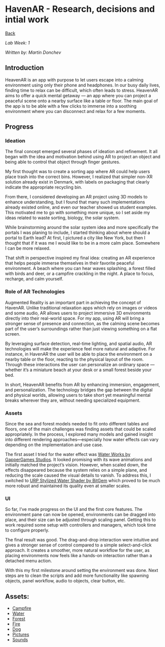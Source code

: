 # HavenAR - Research, decisions and intial work

[Back](../README.md)

_Lab Week: 1_

_Written by: Martin Donchev_

## Introduction

HeavenAR is an app with purpose to let users escape into a calming environment using only their phone and headphones. In our busy daily lives, finding time to relax can be difficult, which often leads to stress. HeavenAR aims to offer a quick mental getaway — an app where you can project a peaceful scene onto a nearby surface like a table or floor. The main goal of the app is to be able with a few clicks to immerse into a soothing environment where you can disconnect and relax for a few moments.

## Progress

### Ideation

The final concept emerged several phases of ideation and refinement. It all began with the idea and motivation behind using AR to project an object and being able to control that object through finger gestures. 

My first thought was to create a sorting app where AR could help users place trash into the correct bins. However, I realized that simpler non-XR solution already exist in Denmark, with labels on packaging that clearly indicate the appropriate recycling bin.

From there, I considered developing an AR project using 3D models to enhance understanding, but I found that many such implementations already existed online, and even our teacher showed us student examples. This motivated me to go with something more unique, so I set aside my ideas related to waste sorting, biology, the solar system.

While brainstorming around the solar system idea and more specifically the portals I was planing to include, I started thinking about where should a portal to Earth lead? At first, I pictured a city like New York, but then I thought that if it was me I would like to be in a more calm place. Somewhere I can be more relaxed.

That shift in perspective inspired my final idea: creating an AR experience that helps people immerse themselves in their favorite peaceful environment. A beach where you can hear waves splashing, a forest filled with birds and deer, or a campfire crackling in the night. A place to focus, recharge, and calm yourself.

### Role of AR Technologies

Augmented Reality is an important part in achieving the concept of HavenAR. Unlike traditional relaxation apps which rely on images or videos and some audio, AR allows users to project immersive 3D environments directly into their real-world space. For my app, using AR will bring a stronger sense of presence and connection, as the calming scene becomes part of the user’s surroundings rather than just viewing something on a flat screen.

By leveraging surface detection, real-time lighting, and spatial audio, AR technologies will make the experience feel more natural and adaptive. For instance, in HavenAR the user will be able to place the environment on a nearby table or the floor, reacting to the physical layout of the room. Through these interactions the user can personalize an ordinary space — whether it’s a miniature beach at your desk or a small forest beside your bed.

In short, HeavenAR benefits from AR by enhancing immersion, engagement, and personalization. The technology bridges the gap between the digital and physical worlds, allowing users to take short yet meaningful mental breaks wherever they are, without needing specialized equipment.

### Assets

Since the sea and forest models needed to fit onto different tables and floors, one of the main challenges was finding assets that could be scaled appropriately. In the process, I explored many models and gained insight into different rendering approaches—especially how water effects can vary depending on the implementation and use case.

The first asset I tried for the water effect was [Water Works by GapperGames Studios](https://assetstore.unity.com/packages/3d/environments/waterworks-simple-water-ocean-river-system-for-urp-reflection-re-206909). It looked promising with its wave animations and initially matched the project’s vision. However, when scaled down, the effects disappeared because the system relies on a simple plane, and reducing the scale caused the visual details to vanish. To address this, I switched to [URP Stylized Water Shader by BitGem](https://assetstore.unity.com/packages/vfx/shaders/urp-stylized-water-shader-proto-series-187485) which proved to be much more robust and maintained its quality even at smaller scales.

### UI

So far, I’ve made progress on the UI and the first core features. The environment pane can now be opened, environments can be dragged into place, and their size can be adjusted through scaling panel. Getting this to work required some setup with controllers and managers, which took time to configure properly.

The final result was good. The drag-and-drop interaction were intuitive and gives a stronger sense of control compared to a simple select-and-click approach. It creates a smoother, more natural workflow for the user, as placing environments now feels like a hands-on interaction rather than a detached menu action.

With this my first milestone around setting the environment was done. Next steps are to clean the scripts and add more functionality like spawning objects, panel workflow, audio to objects, clear button, etc. 

## Assets:
- [Campfire](https://assetstore.unity.com/packages/3d/props/the-free-medieval-and-war-props-174433)
- [Water](https://assetstore.unity.com/packages/vfx/shaders/urp-stylized-water-shader-proto-series-187485)
- [Forest](https://assetstore.unity.com/packages/3d/vegetation/environment-pack-free-forest-sample-168396)
- [Fire](https://assetstore.unity.com/packages/vfx/particles/fire-explosions/free-fire-vfx-urp-266226)
- [Dog](https://assetstore.unity.com/packages/3d/characters/animals/mammals/3d-stylized-animated-dogs-kit-284699)
- [Pictures](https://www.flaticon.com/)
- [Sounds](https://pixabay.com/)